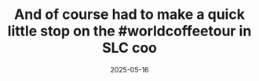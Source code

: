 ---
layout: post
title: "And of course had to make a quick little stop on the #worldcoffeetour in SLC coo"
date: 2025-05-16
city: "Salt Lake City"
country: "United States"
continent: "North America"
latitude: 40.7608
longitude: -111.891
cafe_name: ""
rating: 
notes: "And of course had to make a quick little stop on the in SLC cool little shop that roasts their own beans and makes a might fine cold brew"
image_url: "/media/posts/202505/497523987_18513010447001623_37488454885152378_n_17982415037807749.jpg"
images:
  - "/media/posts/202505/497523987_18513010447001623_37488454885152378_n_17982415037807749.jpg"
  - "/media/posts/202505/497782112_18513010474001623_5799345574863191058_n_18095308321567970.jpg"
  - "/media/posts/202505/497708212_18513010486001623_6080941225885220742_n_18063898345877034.jpg"
  - "/media/posts/202505/497680395_18513010507001623_7826710296116754832_n_17932444295915716.jpg"
  - "/media/posts/202505/498536251_18513010516001623_1184089410056492969_n_17908471962039216.jpg"
  - "/media/posts/202505/497720182_18513010528001623_1450117810692655201_n_17928394133942804.jpg"
instagram_url: ""
---